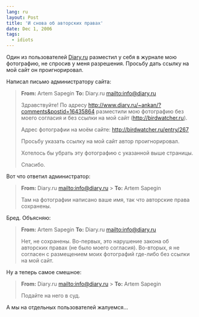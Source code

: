 ```yaml
---
lang: ru
layout: Post
title: 'И снова об авторских правах'
date: Dec 1, 2006
tags:
  - idiots
---
```


Один из пользователей [Diary.ru](http://www.diary.ru/) разместил у себя в журнале мою фотографию, не спросив у меня разрешения. Просьбу дать ссылку на мой сайт он проигнорировал.

Написал письмо администратору сайта:

<!--more-->

> **From:** Artem Sapegin **To:** Diary.ru <mailto:info@diary.ru>
>
> Здравствуйте! По адресу http://www.diary.ru/~ankan/?comments&postid=16435864 разместили мою фотографию без моего согласия и без ссылки на мой сайт (http://birdwatcher.ru).
>
> Адрес фотографии на моём сайте: http://birdwatcher.ru/entry/267
>
> Просьбу указать ссылку на мой сайт автор проигнорировал.
>
> Хотелось бы убрать эту фотографию с указанной выше страницы.
>
> Спасибо.

Вот что ответил администратор:

> **From:** Diary.ru <mailto:info@diary.ru> > **To:** Artem Sapegin
>
> Там на фотографии написано ваше имя, так что авторские права сохранены.

Бред. Объясняю:

> **From:** Artem Sapegin **To:** Diary.ru <mailto:info@diary.ru>
>
> Нет, не сохранены. Во-первых, это нарушение закона об авторских правах (не было моего согласия). Во-вторых, я не согласен с размещением моих фотографий где-либо без ссылки на мой сайт.

Ну а теперь самое смешное:

> **From:** Diary.ru <mailto:info@diary.ru> > **To:** Artem Sapegin
>
> Подайте на него в суд.

А мы на отдельных пользователей жалуемся…
